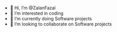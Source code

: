 - 👋 Hi, I’m @ZalanFazal
- 👀 I’m interested in coding
- 🌱 I’m currently doing Software projects
- 💞️ I’m looking to collaborate on Software projects


<!---
ZalanFazal/ZalanFazal is a ✨ special ✨ repository because its `README.md` (this file) appears on your GitHub profile.
You can click the Preview link to take a look at your changes.
--->
